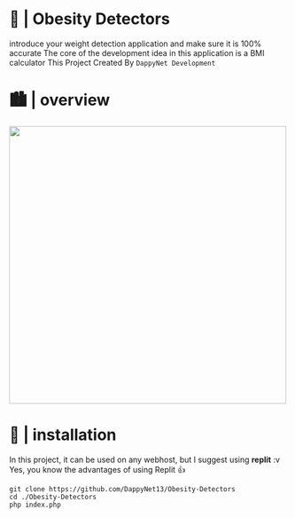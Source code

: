 # 🧮 | Obesity Detectors

introduce your weight detection application and make sure it is 100% accurate
The core of the development idea in this application is a BMI calculator
This Project Created By `DappyNet Development`

# 🏙 | overview

<img src="https://cdn.discordapp.com/attachments/964494147190939688/1052142410282577920/image.png"  width="500" />

# 🔗 | installation

In this project, it can be used on any webhost, but I suggest using **replit** :v
Yes, you know the advantages of using Replit 👍
```
git clone https://github.com/DappyNet13/Obesity-Detectors
cd ./Obesity-Detectors
php index.php
```

